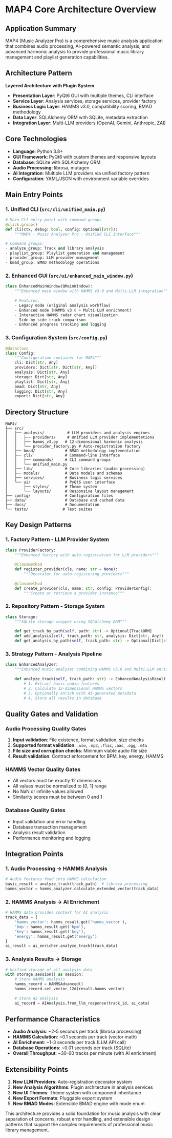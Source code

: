 # MAP4 Core Architecture Overview

## Application Summary
MAP4 (Music Analyzer Pro) is a comprehensive music analysis application that combines audio processing, AI-powered semantic analysis, and advanced harmonic analysis to provide professional music library management and playlist generation capabilities.

## Architecture Pattern
**Layered Architecture with Plugin System**
- **Presentation Layer**: PyQt6 GUI with multiple themes, CLI interface
- **Service Layer**: Analysis services, storage services, provider factory
- **Business Logic Layer**: HAMMS v3.0, compatibility scoring, BMAD methodology
- **Data Layer**: SQLAlchemy ORM with SQLite, metadata extraction
- **Integration Layer**: Multi-LLM providers (OpenAI, Gemini, Anthropic, ZAI)

## Core Technologies
- **Language**: Python 3.8+
- **GUI Framework**: PyQt6 with custom themes and responsive layouts
- **Database**: SQLite with SQLAlchemy ORM
- **Audio Processing**: librosa, mutagen
- **AI Integration**: Multiple LLM providers via unified factory pattern
- **Configuration**: YAML/JSON with environment variable overrides

## Main Entry Points

### 1. Unified CLI (`src/cli/unified_main.py`)
```python
# Main CLI entry point with command groups
@click.group()
def cli(ctx, debug: bool, config: Optional[str]):
    """MAP4 - Music Analyzer Pro - Unified CLI Interface"""

# Command groups:
- analyze_group: Track and library analysis
- playlist_group: Playlist generation and management  
- provider_group: LLM provider management
- bmad_group: BMAD methodology operations
```

### 2. Enhanced GUI (`src/ui/enhanced_main_window.py`)
```python
class EnhancedMainWindow(QMainWindow):
    """Enhanced main window with HAMMS v3.0 and Multi-LLM integration"""
    
    # Features:
    - Legacy mode (original analysis workflow)
    - Enhanced mode (HAMMS v3.0 + Multi-LLM enrichment)
    - Interactive HAMMS radar chart visualization
    - Side-by-side track comparison
    - Enhanced progress tracking and logging
```

### 3. Configuration System (`src/config.py`)
```python
@dataclass
class Config:
    """Configuration container for MAP4"""
    cli: Dict[str, Any]
    providers: Dict[str, Dict[str, Any]]
    analysis: Dict[str, Any]
    storage: Dict[str, Any]
    playlist: Dict[str, Any]
    bmad: Dict[str, Any]
    logging: Dict[str, Any]
    export: Dict[str, Any]
```

## Directory Structure
```
MAP4/
├── src/
│   ├── analysis/          # LLM providers and analysis engines
│   │   ├── providers/     # Unified LLM provider implementations
│   │   ├── hamms_v3.py   # 12-dimensional harmonic analysis
│   │   └── provider_factory.py # Auto-registration factory
│   ├── bmad/             # BMAD methodology implementation
│   ├── cli/              # Command-line interface
│   │   ├── commands/     # CLI command groups
│   │   └── unified_main.py
│   ├── lib/              # Core libraries (audio processing)
│   ├── models/           # Data models and schemas
│   ├── services/         # Business logic services
│   └── ui/               # PyQt6 user interface
│       ├── styles/       # Theme system
│       └── layouts/      # Responsive layout management
├── config/               # Configuration files
├── data/                 # Database and cached data
├── docs/                 # Documentation
└── tests/               # Test suites
```

## Key Design Patterns

### 1. Factory Pattern - LLM Provider System
```python
class ProviderFactory:
    """Enhanced factory with auto-registration for LLM providers"""
    
    @classmethod
    def register_provider(cls, name: str = None):
        """Decorator for auto-registering providers"""
        
    @classmethod
    def create_provider(cls, name: str, config: ProviderConfig):
        """Create or retrieve a provider instance"""
```

### 2. Repository Pattern - Storage System
```python
class Storage:
    """SQLite storage wrapper using SQLAlchemy ORM"""
    
    def get_track_by_path(self, path: str) -> Optional[TrackORM]
    def add_analysis(self, track_path: str, analysis: Dict[str, Any])
    def get_analysis_by_path(self, track_path: str) -> Optional[Dict[str, Any]]
```

### 3. Strategy Pattern - Analysis Pipeline
```python
class EnhancedAnalyzer:
    """Enhanced music analyzer combining HAMMS v3.0 and Multi-LLM enrichment"""
    
    def analyze_track(self, track_path: str) -> EnhancedAnalysisResult:
        # 1. Extract basic audio features
        # 2. Calculate 12-dimensional HAMMS vectors  
        # 3. Optionally enrich with AI-generated metadata
        # 4. Store all results in database
```

## Quality Gates and Validation

### Audio Processing Quality Gates
1. **Input validation**: File existence, format validation, size checks
2. **Supported format validation**: `.wav`, `.mp3`, `.flac`, `.aac`, `.ogg`, `.m4a`
3. **File size and corruption checks**: Minimum viable audio file size
4. **Result validation**: Contract enforcement for BPM, key, energy, HAMMS

### HAMMS Vector Quality Gates
- All vectors must be exactly 12 dimensions
- All values must be normalized to [0, 1] range
- No NaN or infinite values allowed
- Similarity scores must be between 0 and 1

### Database Quality Gates
- Input validation and error handling
- Database transaction management  
- Analysis result validation
- Performance monitoring and logging

## Integration Points

### 1. Audio Processing → HAMMS Analysis
```python
# Audio features feed into HAMMS calculation
basic_result = analyze_track(track_path)  # librosa processing
hamms_vector = hamms_analyzer.calculate_extended_vector(track_data)
```

### 2. HAMMS Analysis → AI Enrichment
```python
# HAMMS data provides context for AI analysis
track_data = {
    'hamms_vector': hamms_result.get('hamms_vector'),
    'bmp': hamms_result.get('bpm'),
    'key': hamms_result.get('key'),
    'energy': hamms_result.get('energy')
}
ai_result = ai_enricher.analyze_track(track_data)
```

### 3. Analysis Results → Storage
```python
# Unified storage of all analysis data
with storage.session() as session:
    # Store HAMMS analysis
    hamms_record = HAMMSAdvanced()
    hamms_record.set_vector_12d(result.hamms_vector)
    
    # Store AI analysis
    ai_record = AIAnalysis.from_llm_response(track_id, ai_data)
```

## Performance Characteristics
- **Audio Analysis**: ~2-5 seconds per track (librosa processing)
- **HAMMS Calculation**: ~0.1 seconds per track (vector math)
- **AI Enrichment**: ~1-3 seconds per track (LLM API call)
- **Database Operations**: ~0.01 seconds per track (SQLite)
- **Overall Throughput**: ~30-60 tracks per minute (with AI enrichment)

## Extensibility Points
1. **New LLM Providers**: Auto-registration decorator system
2. **New Analysis Algorithms**: Plugin architecture in analysis services
3. **New UI Themes**: Theme system with component inheritance
4. **New Export Formats**: Pluggable export system
5. **New BMAD Modes**: Extensible BMAD engine with mode enum

This architecture provides a solid foundation for music analysis with clear separation of concerns, robust error handling, and extensible design patterns that support the complex requirements of professional music library management.
